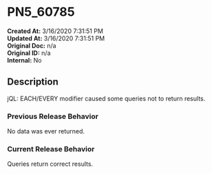 # PN5_60785

**Created At:** 3/16/2020 7:31:51 PM  
**Updated At:** 3/16/2020 7:31:51 PM  
**Original Doc:** n/a  
**Original ID:** n/a  
**Internal:** No  

## Description

jQL: EACH/EVERY modifier caused some queries not to return results.  

### Previous Release Behavior

No data was ever returned.  

### Current Release Behavior

Queries return correct results.  
